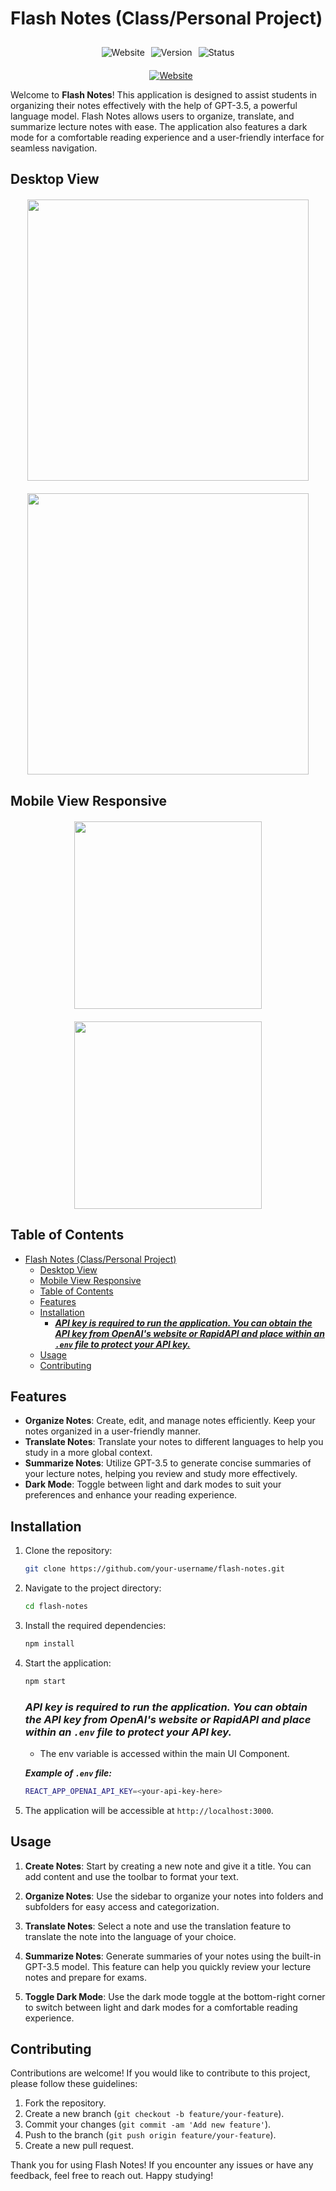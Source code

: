 # Flash Notes (Class/Personal Project)

<!-- Add Website Tag -->
<!-- Add border -->
<div
style="display: flex; justify-content: center; align-items: center;"
>
<img src="https://img.shields.io/badge/Application-Flash%20Notes-blue" alt="Website" style="margin-right: 10px;"
/>
<img src="https://img.shields.io/badge/Version-1.0.0-blue" alt="Version" style="margin-right: 10px;" />
<img src="https://img.shields.io/badge/Status-Active-green" alt="Status" style="margin: 10px 0 10px 0;" />

</div>
<a
style="margin: 10px 0 10px 10px; display: flex; justify-content: center;"
href="https://williamhmoody.com/">
<img src="https://img.shields.io/badge/Website-William%20Moody-blue" alt="Website"/>
</a>

Welcome to **Flash Notes**! This application is designed to assist students in organizing their notes effectively with the help of GPT-3.5, a powerful language model. Flash Notes allows users to organize, translate, and summarize lecture notes with ease. The application also features a dark mode for a comfortable reading experience and a user-friendly interface for seamless navigation.

## Desktop View

<div
style="display: flex; justify-content: center; align-items: center; 
flex-wrap: wrap;
gap: 20px;
margin-top: 20px;">
<img src="
../flash-notes/assests/image.png" width="450" height="auto">
<img src="
../flash-notes/assests/image2.png" width="450" height="auto">
</div>

<!-- Set smaller size image -->

## Mobile View Responsive

<div
style="display: flex; justify-content: center; align-items: center; 
flex-wrap: wrap;
gap: 20px;
margin-top: 20px;">
<img src="
../flash-notes/assests/image3.png" width="300" height="../flash-notes/src/assests/image4.png" width="300" height="auto">
<img src="
../flash-notes/assests/image4.png" width="300" height="auto">
</div>

## Table of Contents

- [Flash Notes (Class/Personal Project)](#flash-notes-classpersonal-project)
  - [Desktop View](#desktop-view)
  - [Mobile View Responsive](#mobile-view-responsive)
  - [Table of Contents](#table-of-contents)
  - [Features](#features)
  - [Installation](#installation)
    - [**_API key is required to run the application. You can obtain the API key from OpenAI's website or RapidAPI and place within an `.env` file to protect your API key._**](#api-key-is-required-to-run-the-application-you-can-obtain-the-api-key-from-openais-website-or-rapidapi-and-place-within-an-env-file-to-protect-your-api-key)
  - [Usage](#usage)
  - [Contributing](#contributing)

## Features

- **Organize Notes**: Create, edit, and manage notes efficiently. Keep your notes organized in a user-friendly manner.
- **Translate Notes**: Translate your notes to different languages to help you study in a more global context.
- **Summarize Notes**: Utilize GPT-3.5 to generate concise summaries of your lecture notes, helping you review and study more effectively.
- **Dark Mode**: Toggle between light and dark modes to suit your preferences and enhance your reading experience.

## Installation

1. Clone the repository:

   ```bash
   git clone https://github.com/your-username/flash-notes.git
   ```

2. Navigate to the project directory:

   ```bash
   cd flash-notes
   ```

3. Install the required dependencies:

   ```bash
   npm install
   ```

4. Start the application:

   ```bash
   npm start
   ```

   ### **_API key is required to run the application. You can obtain the API key from OpenAI's website or RapidAPI and place within an `.env` file to protect your API key._**

   - The env variable is accessed within the main UI Component.

   **_Example of `.env` file:_**

   ```bash
   REACT_APP_OPENAI_API_KEY=<your-api-key-here>
   ```

5. The application will be accessible at `http://localhost:3000`.

## Usage

1. **Create Notes**: Start by creating a new note and give it a title. You can add content and use the toolbar to format your text.

2. **Organize Notes**: Use the sidebar to organize your notes into folders and subfolders for easy access and categorization.

3. **Translate Notes**: Select a note and use the translation feature to translate the note into the language of your choice.

4. **Summarize Notes**: Generate summaries of your notes using the built-in GPT-3.5 model. This feature can help you quickly review your lecture notes and prepare for exams.

5. **Toggle Dark Mode**: Use the dark mode toggle at the bottom-right corner to switch between light and dark modes for a comfortable reading experience.

## Contributing

Contributions are welcome! If you would like to contribute to this project, please follow these guidelines:

1. Fork the repository.
2. Create a new branch (`git checkout -b feature/your-feature`).
3. Commit your changes (`git commit -am 'Add new feature'`).
4. Push to the branch (`git push origin feature/your-feature`).
5. Create a new pull request.

Thank you for using Flash Notes! If you encounter any issues or have any feedback, feel free to reach out. Happy studying!
